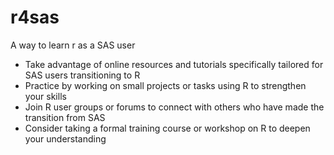 # r4sas
A way to learn r as a SAS user
- Take advantage of online resources and tutorials specifically tailored for SAS users transitioning to R
- Practice by working on small projects or tasks using R to strengthen your skills
- Join R user groups or forums to connect with others who have made the transition from SAS
- Consider taking a formal training course or workshop on R to deepen your understanding
